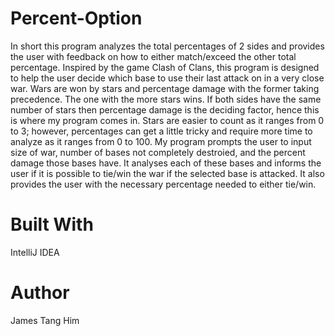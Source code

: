 # Percent-Option
In short this program analyzes the total percentages of 2 sides and provides the user with feedback on how to either match/exceed the other total percentage.
Inspired by the game Clash of Clans, this program is designed to help the user decide which base to use their last attack on in a very close war. Wars are won
by stars and percentage damage with the former taking precedence. The one with the more stars wins. If both sides have the same number of stars then percentage damage is the 
deciding factor, hence this is where my program comes in. Stars are easier to count as it ranges from 0 to 3; however, percentages can get a little tricky
and require more time to analyze as it ranges from 0 to 100. My program prompts the user to input size of war, number of bases not completely destroied, and the percent damage
those bases have. It analyses each of these bases and informs the user if it is possible to tie/win the war if the selected base is attacked. 
It also provides the user with the necessary percentage needed to either tie/win.

# Built With
IntelliJ IDEA

# Author
James Tang Him
